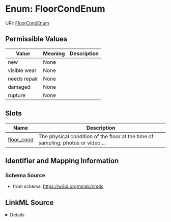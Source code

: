 # Enum: FloorCondEnum



URI: [FloorCondEnum](FloorCondEnum.md)

## Permissible Values

| Value | Meaning | Description |
| --- | --- | --- |
| new | None |  |
| visible wear | None |  |
| needs repair | None |  |
| damaged | None |  |
| rupture | None |  |




## Slots

| Name | Description |
| ---  | --- |
| [floor_cond](floor_cond.md) | The physical condition of the floor at the time of sampling; photos or video ... |






## Identifier and Mapping Information







### Schema Source


* from schema: https://w3id.org/nmdc/nmdc




## LinkML Source

<details>
```yaml
name: floor_cond_enum
from_schema: https://w3id.org/nmdc/nmdc
rank: 1000
permissible_values:
  new:
    text: new
  visible wear:
    text: visible wear
  needs repair:
    text: needs repair
  damaged:
    text: damaged
  rupture:
    text: rupture

```
</details>